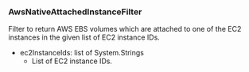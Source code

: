 ### AwsNativeAttachedInstanceFilter
Filter to return AWS EBS volumes which are attached to one of the EC2 instances in the given list of EC2 instance IDs.

- ec2InstanceIds: list of System.Strings
  - List of EC2 instance IDs.
